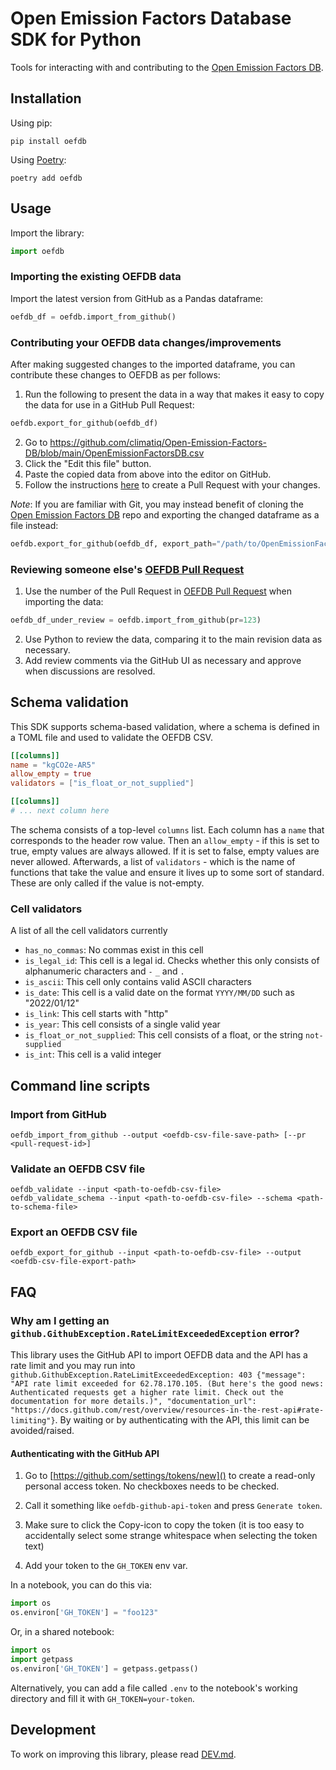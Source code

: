 # Open Emission Factors Database SDK for Python

Tools for interacting with and contributing to the [Open Emission Factors DB](https://github.com/climatiq/Open-Emission-Factors-DB).

## Installation

Using pip:

```shell
pip install oefdb
```

Using [Poetry](https://python-poetry.org/):

```shell
poetry add oefdb
```

## Usage

Import the library:

```py
import oefdb
```

### Importing the existing OEFDB data

Import the latest version from GitHub as a Pandas dataframe:

```py
oefdb_df = oefdb.import_from_github()
```

### Contributing your OEFDB data changes/improvements

After making suggested changes to the imported dataframe, you can contribute these changes to OEFDB as per follows:

1. Run the following to present the data in a way that makes it easy to copy the data for use in a GitHub Pull Request:

```py
oefdb.export_for_github(oefdb_df)
```

2. Go to https://github.com/climatiq/Open-Emission-Factors-DB/blob/main/OpenEmissionFactorsDB.csv
3. Click the "Edit this file" button.
4. Paste the copied data from above into the editor on GitHub.
5. Follow the instructions [here](https://github.com/climatiq/Open-Emission-Factors-DB/blob/main/CONTRIBUTING.md#2-create-a-pull-request) to create a Pull Request with your changes.

_Note_: If you are familiar with Git, you may instead benefit of cloning the [Open Emission Factors DB](https://github.com/climatiq/Open-Emission-Factors-DB) repo and exporting the changed dataframe as a file instead:

```py
oefdb.export_for_github(oefdb_df, export_path="/path/to/OpenEmissionFactorsDB.csv")
```

### Reviewing someone else's [OEFDB Pull Request](https://github.com/climatiq/Open-Emission-Factors-DB/pulls)

1. Use the number of the Pull Request in [OEFDB Pull Request](https://github.com/climatiq/Open-Emission-Factors-DB/pulls) when importing the data:

```py
oefdb_df_under_review = oefdb.import_from_github(pr=123)
```

2. Use Python to review the data, comparing it to the main revision data as necessary.
3. Add review comments via the GitHub UI as necessary and approve when discussions are resolved.

## Schema validation
This SDK supports schema-based validation, where a schema is defined in a TOML file and used to validate the OEFDB CSV.

```toml
[[columns]]
name = "kgCO2e-AR5"
allow_empty = true
validators = ["is_float_or_not_supplied"]

[[columns]]
# ... next column here
```

The schema consists of a top-level `columns` list.
Each column has a `name` that corresponds to the header row value.
Then an `allow_empty` - if this is set to true, empty values are always allowed. If it is set to false,
empty values are never allowed.
Afterwards, a list of `validators` - which is the name of functions that take the value and ensure it lives up to some sort of standard.
These are only called if the value is not-empty.

### Cell validators
A list of all the cell validators currently
- `has_no_commas`: No commas exist in this cell
- `is_legal_id`: This cell is a legal id. Checks whether this only consists of alphanumeric characters and `-` `_` and `.`
- `is_ascii`: This cell only contains valid ASCII characters
- `is_date`: This cell is a valid date on the format `YYYY/MM/DD` such as "2022/01/12"
- `is_link`: This cell starts with "http"
- `is_year`: This cell consists of a single valid year
- `is_float_or_not_supplied`: This cell consists of a float, or the string `not-supplied`
- `is_int`: This cell is a valid integer

## Command line scripts

### Import from GitHub

```shell
oefdb_import_from_github --output <oefdb-csv-file-save-path> [--pr <pull-request-id>]
```

### Validate an OEFDB CSV file

```shell
oefdb_validate --input <path-to-oefdb-csv-file>
oefdb_validate_schema --input <path-to-oefdb-csv-file> --schema <path-to-schema-file>
```

### Export an OEFDB CSV file

```shell
oefdb_export_for_github --input <path-to-oefdb-csv-file> --output <oefdb-csv-file-export-path>
```

## FAQ

### Why am I getting an `github.GithubException.RateLimitExceededException` error?

This library uses the GitHub API to import OEFDB data and the API has a rate limit and you may run into `github.GithubException.RateLimitExceededException: 403 {"message": "API rate limit exceeded for 62.78.170.105. (But here's the good news: Authenticated requests get a higher rate limit. Check out the documentation for more details.)", "documentation_url": "https://docs.github.com/rest/overview/resources-in-the-rest-api#rate-limiting"}`. By waiting or by authenticating with the API, this limit can be avoided/raised.

#### Authenticating with the GitHub API

1. Go to [https://github.com/settings/tokens/new]() to create a read-only personal access token. No checkboxes needs to be checked.

2. Call it something like `oefdb-github-api-token` and press `Generate token`.

3. Make sure to click the Copy-icon to copy the token (it is too easy to accidentally select some strange whitespace when selecting the token text)

4. Add your token to the `GH_TOKEN` env var.

In a notebook, you can do this via:

```py
import os
os.environ['GH_TOKEN'] = "foo123"
```

Or, in a shared notebook:
```py
import os
import getpass
os.environ['GH_TOKEN'] = getpass.getpass()
```

Alternatively, you can add a file called `.env` to the notebook's working directory and fill it with `GH_TOKEN=your-token`.

## Development

To work on improving this library, please read [DEV.md](./DEV.md).
